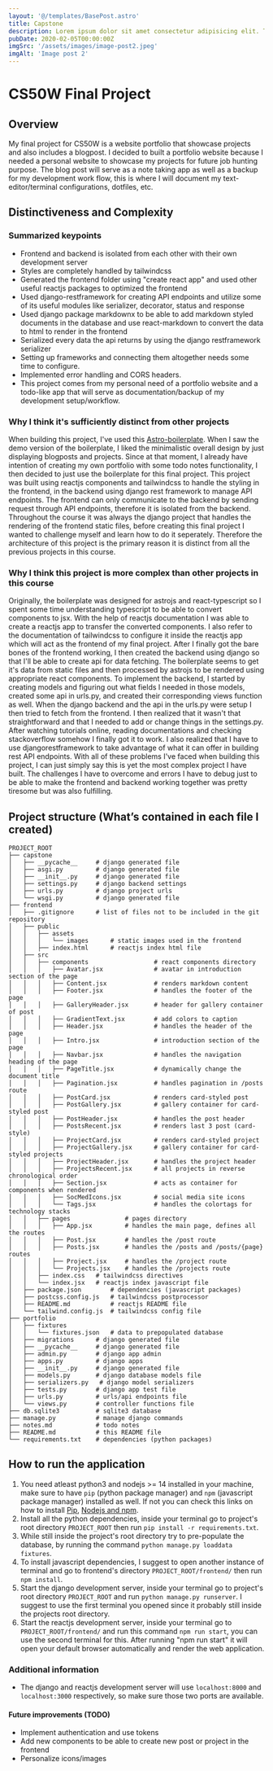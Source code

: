 ```yaml
---
layout: '@/templates/BasePost.astro'
title: Capstone
description: Lorem ipsum dolor sit amet consectetur adipisicing elit. Tenetur vero esse non molestias eos excepturi.
pubDate: 2020-02-05T00:00:00Z
imgSrc: '/assets/images/image-post2.jpeg'
imgAlt: 'Image post 2'
---
```


# CS50W Final Project

## Overview

My final project for CS50W is a website portfolio that showcase projects and
also includes a blogpost. I decided to built a portfolio website because I
needed a personal website to showcase my projects for future job hunting purpose.
The blog post will serve as a note taking app as well as a backup for my
development work flow, this is where I will document my text-editor/terminal
configurations, dotfiles, etc.

## Distinctiveness and Complexity

### Summarized keypoints

* Frontend and backend is isolated from each other with their own development server
* Styles are completely handled by tailwindcss
* Generated the frontend folder using "create react app" and used other useful
reactjs packages to optimized the frontend
* Used django-restframework for creating API endpoints and utilize some of its
useful modules like serializer, decorator, status and response
* Used django package markdownx to be able to add markdown styled documents in
the database and use react-markdown to convert the data to html to render in the
frontend
* Serialized every data the api returns by using the django restframework serializer
* Setting up frameworks and connecting them altogether needs some time to configure.
* Implemented error handling and CORS headers.
* This project comes from my personal need of a portfolio website and a todo-like
app that will serve as documentation/backup of my development setup/workflow.

### Why I think it's sufficiently distinct from other projects

When building this project, I've used this [Astro-boilerplate](https://github.com/ixartz/Astro-boilerplate).
When I saw the demo version of the boilerplate, I liked the minimalistic overall
design by just displaying blogposts and projects. Since at that moment, I already
have intention of creating my own portfolio with some todo notes functionality,
I then decided to just use the boilerplate for this final project. This project
was built using reactjs components and tailwindcss to handle the styling in the
frontend, in the backend using django rest framework to manage API endpoints. The
frontend can only communicate to the backend by sending request through API endpoints,
therefore it is isolated from the backend. Throughout the course it was always the
django project that handles the rendering of the frontend static files, before creating
this final project I wanted to challenge myself and learn how to do it seperately.
Therefore the architecture of this project is the primary reason it is distinct
from all the previous projects in this course.

### Why I think this project is more complex than other projects in this course

Originally, the boilerplate was designed for astrojs and react-typescript
so I spent some time understanding typescript to be able to convert components
to jsx. With the help of reactjs documentation I was able to create a reactjs app
to transfer the converted components. I also refer to the documentation of tailwindcss
to configure it inside the reactjs app which will act as the frontend of my final
project. After I finally got the bare bones of the frontend working, I then created
the backend using django so that I'll be able to create api for data fetching. The
boilerplate seems to get it's data from static files and then processed by astrojs
to be rendered using appropriate react components. To implement the backend, I started
by creating models and figuring out what fields I needed in those models, created
some api in urls.py, and created their corresponding views function as well. When
the django backend and the api in the urls.py were setup I then tried to fetch from
the frontend. I then realized that it wasn't that straightforward and that I needed
to add or change things in the settings.py. After watching tutorials online, reading
documentations and checking stackoverflow somehow I finally got it to work. I also
realized that I have to use djangorestframework to take advantage of what it can
offer in building rest API endpoints. With all of these problems I've faced when
building this project, I can just simply say this is yet the most complex project
I have built. The challenges I have to overcome and errors I have to debug just
to be able to make the frontend and backend working together was pretty tiresome
but was also fulfilling.

## Project structure (What’s contained in each file I created)

```
PROJECT_ROOT
├── capstone
│   ├── __pycache__     # django generated file
│   ├── asgi.py         # django generated file
│   ├── __init__.py     # django generated file
│   ├── settings.py     # django backend settings
│   ├── urls.py         # django project urls
│   └── wsgi.py         # django generated file
├── frontend
│   ├── .gitignore      # list of files not to be included in the git repository
│   ├── public
│   │   ├── assets
│   │   │   └── images      # static images used in the frontend
│   │   ├── index.html      # reactjs index html file
│   ├── src
│   │   ├── components                  # react components directory
│   │   │   ├── Avatar.jsx              # avatar in introduction section of the page
│   │   │   ├── Content.jsx             # renders markdown content
│   │   │   ├── Footer.jsx              # handles the footer of the page
│   │   │   ├── GalleryHeader.jsx       # header for gallery container of post
│   │   │   ├── GradientText.jsx        # add colors to caption
│   │   │   ├── Header.jsx              # handles the header of the page
│   │   │   ├── Intro.jsx               # introduction section of the page
│   │   │   ├── Navbar.jsx              # handles the navigation heading of the page
│   │   │   ├── PageTitle.jsx           # dynamically change the document title
│   │   │   ├── Pagination.jsx          # handles pagination in /posts route
│   │   │   ├── PostCard.jsx            # renders card-styled post
│   │   │   ├── PostGallery.jsx         # gallery container for card-styled post
│   │   │   ├── PostHeader.jsx          # handles the post header
│   │   │   ├── PostsRecent.jsx         # renders last 3 post (card-style)
│   │   │   ├── ProjectCard.jsx         # renders card-styled project
│   │   │   ├── ProjectGallery.jsx      # gallery container for card-styled projects
│   │   │   ├── ProjectHeader.jsx       # handles the project header
│   │   │   ├── ProjectsRecent.jsx      # all projects in reverse chronological order
│   │   │   ├── Section.jsx             # acts as container for components when rendered
│   │   │   ├── SocMedIcons.jsx         # social media site icons
│   │   │   └── Tags.jsx                # handles the colortags for technology stacks
│   │   ├── pages               # pages directory
│   │   │   ├── App.jsx         # handles the main page, defines all the routes
│   │   │   ├── Post.jsx        # handles the /post route
│   │   │   ├── Posts.jsx       # handles the /posts and /posts/{page} routes
│   │   │   ├── Project.jsx     # handles the /project route
│   │   │   └── Projects.jsx    # handles the /projects route
│   │   ├── index.css   # tailwindcss directives
│   │   └── index.jsx   # reactjs index javascript file
│   ├── package.json        # dependencies (javascript packages)
│   ├── postcss.config.js   # tailwindcss postprocessor
│   ├── README.md           # reactjs README file
│   └── tailwind.config.js  # tailwindcss config file
├── portfolio
│   ├── fixtures
│   │   └── fixtures.json   # data to prepopulated database
│   ├── migrations      # django generated file
│   ├── __pycache__     # django generated file
│   ├── admin.py        # django app admin
│   ├── apps.py         # django apps
│   ├── __init__.py     # django generated file
│   ├── models.py       # django database models file
│   ├── serializers.py   # django model serializers
│   ├── tests.py        # django app test file
│   ├── urls.py         # urls/api endpoints file
│   └── views.py        # controller functions file
├── db.sqlite3          # sqlite3 database
├── manage.py           # manage django commands
├── notes.md            # todo notes
├── README.md           # this README file
└── requirements.txt    # dependencies (python packages)

```

## How to run the application

1. You need atleast python3 and nodejs >= 14 installed in your machine, make sure
to have ```pip``` (python package manager) and ```npm``` (javascript package manager)
installed as well. If not you can check this links on how to install
[Pip](https://pip.pypa.io/en/stable/installation/),
[Nodejs and npm](https://docs.npmjs.com/downloading-and-installing-node-js-and-npm).
2. Install all the python dependencies, inside your terminal go to project's root
directory ```PROJECT_ROOT``` then run ```pip install -r requirements.txt```.
3. While still inside the project's root directory try to pre-populate the database,
by running the command ```python manage.py loaddata fixtures```.
4. To install javascript dependencies, I suggest to open another instance of terminal
and go to frontend's directory ```PROJECT_ROOT/frontend/``` then run ```npm install```.
5. Start the django development server, inside your terminal go to project's
root directory ```PROJECT_ROOT``` and run ```python manage.py runserver```. I suggest
to use the first terminal you opened since it probably still inside the projects
root directory.
6. Start the reactjs development server, inside your terminal go to ```PROJECT_ROOT/frontend/```
and run this command ```npm run start```, you can use the second terminal for this.
After running "npm run start" it will open your default browser automatically and
render the web application.

### Additional information

* The django and reactjs development server will use ```localhost:8000``` and
```localhost:3000``` respectively, so make sure those two ports are available.

#### Future improvements (TODO)

* Implement authentication and use tokens
* Add new components to be able to create new post or project in the frontend
* Personalize icons/images
